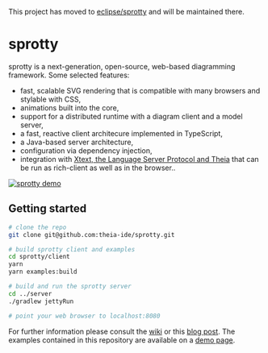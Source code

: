 This project has moved to [eclipse/sprotty](https://github.com/eclipse/sprotty) and will be maintained there. 

# sprotty
sprotty is a next-generation, open-source, web-based diagramming framework. Some selected features:

* fast, scalable SVG rendering that is compatible with many browsers and stylable with CSS,
* animations built into the core,
* support for a distributed runtime with a diagram client and a model server,
* a fast, reactive client architecure implemented in TypeScript,
* a Java-based server architecture,
* configuration via dependency injection,
* integration with [Xtext, the Language Server Protocol and Theia](https://github.com/theia-ide/theia-sprotty-example) that can be run as rich-client as well as in the browser..

[![sprotty demo](https://raw.githubusercontent.com/theia-ide/sprotty/master/sprotty_demo_screenshot.png)](http://www.youtube.com/watch?v=IydM4l7WFKk "sprotty demo")

## Getting started

```bash
# clone the repo
git clone git@github.com:theia-ide/sprotty.git

# build sprotty client and examples
cd sprotty/client
yarn
yarn examples:build

# build and run the sprotty server
cd ../server
./gradlew jettyRun 

# point your web browser to localhost:8080
```

For further information please consult the [wiki](https://github.com/theia-ide/sprotty/wiki) or this [blog post](http://typefox.io/sprotty-a-web-based-diagramming-framework). The examples contained in this repository are available on a [demo page](http://sprotty-demo.typefox.io).
